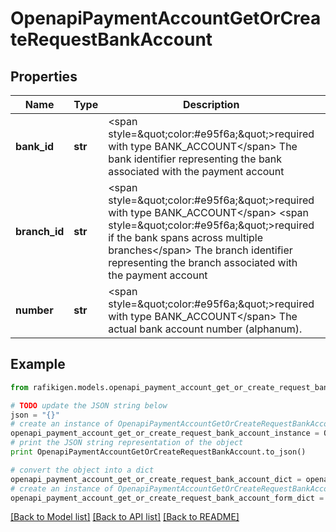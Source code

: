 # OpenapiPaymentAccountGetOrCreateRequestBankAccount


## Properties
Name | Type | Description | Notes
------------ | ------------- | ------------- | -------------
**bank_id** | **str** | &lt;span style&#x3D;\&quot;color:#e95f6a;\&quot;&gt;required with type BANK_ACCOUNT&lt;/span&gt;  The bank identifier representing the bank associated with the payment account | [optional] 
**branch_id** | **str** | &lt;span style&#x3D;\&quot;color:#e95f6a;\&quot;&gt;required with type BANK_ACCOUNT&lt;/span&gt; &lt;span style&#x3D;\&quot;color:#e95f6a;\&quot;&gt;required if the bank spans across multiple branches&lt;/span&gt;  The branch identifier representing the branch associated with the payment account | [optional] 
**number** | **str** | &lt;span style&#x3D;\&quot;color:#e95f6a;\&quot;&gt;required with type BANK_ACCOUNT&lt;/span&gt;  The actual bank account number (alphanum). | [optional] 

## Example

```python
from rafikigen.models.openapi_payment_account_get_or_create_request_bank_account import OpenapiPaymentAccountGetOrCreateRequestBankAccount

# TODO update the JSON string below
json = "{}"
# create an instance of OpenapiPaymentAccountGetOrCreateRequestBankAccount from a JSON string
openapi_payment_account_get_or_create_request_bank_account_instance = OpenapiPaymentAccountGetOrCreateRequestBankAccount.from_json(json)
# print the JSON string representation of the object
print OpenapiPaymentAccountGetOrCreateRequestBankAccount.to_json()

# convert the object into a dict
openapi_payment_account_get_or_create_request_bank_account_dict = openapi_payment_account_get_or_create_request_bank_account_instance.to_dict()
# create an instance of OpenapiPaymentAccountGetOrCreateRequestBankAccount from a dict
openapi_payment_account_get_or_create_request_bank_account_form_dict = openapi_payment_account_get_or_create_request_bank_account.from_dict(openapi_payment_account_get_or_create_request_bank_account_dict)
```
[[Back to Model list]](../README.md#documentation-for-models) [[Back to API list]](../README.md#documentation-for-api-endpoints) [[Back to README]](../README.md)


